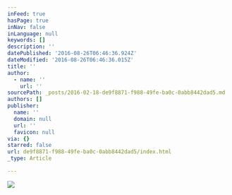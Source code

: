 ```yaml
---
inFeed: true
hasPage: true
inNav: false
inLanguage: null
keywords: []
description: ''
datePublished: '2016-08-26T06:46:36.924Z'
dateModified: '2016-08-26T06:46:36.015Z'
title: ''
author:
  - name: ''
    url: ''
sourcePath: _posts/2016-02-18-de9f8871-f988-49fe-ba0c-0abb8442dad5.md
authors: []
publisher:
  name: ''
  domain: null
  url: ''
  favicon: null
via: {}
starred: false
url: de9f8871-f988-49fe-ba0c-0abb8442dad5/index.html
_type: Article

---
```

![](https://the-grid-user-content.s3-us-west-2.amazonaws.com/d21ffb2b-e292-4707-9701-df6fea00ff06.png)